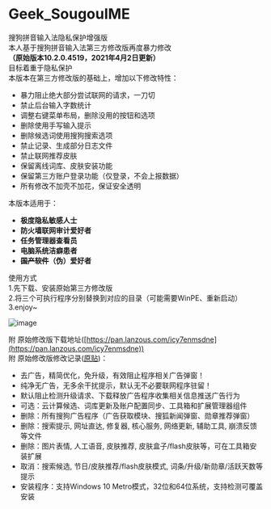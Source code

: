 # Geek_SougouIME
搜狗拼音输入法隐私保护增强版  
本人基于搜狗拼音输入法第三方修改版再度暴力修改  
**（原始版本10.2.0.4519，2021年4月2日更新）**  
目标着重于隐私保护  
本版本在第三方修改版的基础上，增加以下修改特性：
* 暴力阻止绝大部分尝试联网的请求，一刀切
* 禁止后台输入字数统计
* 调整右键菜单布局，删除没用的按钮和选项
* 删除使用手写输入提示
* 删除候选词使用搜狗搜索选项
* 禁止记录、生成部分日志文件
* 禁止联网推荐皮肤
* 保留离线词库、皮肤安装功能
* 保留第三方账户登录功能（仅登录，不会上报数据）
* 所有修改不加壳不加花，保证安全透明

本版本适用于：  
 - **极度隐私敏感人士**
 - **防火墙联网审计爱好者**
 - **任务管理器查看员**
 - **电脑系统洁癖患者**
 - **~~国产软件~~（伪）爱好者**
 
使用方式  
1.先下载、安装原始第三方修改版  
2.将三个可执行程序分别替换到对应的目录（可能需要WinPE、重新启动）  
3.enjoy~

![image](https://user-images.githubusercontent.com/43743875/115141145-61587a80-a06d-11eb-874b-51d307af597d.png)

附 原始修改版下载地址([https://pan.lanzous.com/icy7enmsdne](https://pan.lanzous.com/icy7enmsdne))  
附 原始修改版修改记录([原贴](https://www.423down.com/587.html))：  
* 去广告，精简优化，免升级，有效阻止程序相关广告弹窗！
* 纯净无广告，无多余干扰提示，默认无不必要联网程序驻留！
* 默认阻止检测升级请求、下载释放广告程序收集相关信息推送广告行为
* 可选：云计算候选、词库更新及账户配置同步、工具箱和扩展管理器组件
* 删除：所有搜狗广告程序（广告获取模块、搜狐新闻弹窗、勋章推荐弹窗）
* 删除：搜索提示, 网址直达, 修复器, 核心服务, 网络更新, 辅助工具, 崩溃反馈等文件
* 删除：图片表情, 人工语音, 皮肤推荐, 皮肤盒子/flash皮肤等，可在工具箱安装扩展
* 取消：搜索候选, 节日/皮肤推荐/flash皮肤模式, 词条/升级/新勋章/活跃天数等提示
* 安装程序：支持Windows 10 Metro模式，32位和64位系统，支持检测可覆盖安装
